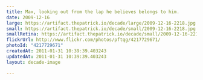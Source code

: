```yaml
---
title: Max, looking out from the lap he believes belongs to him.
date: 2009-12-16
large: https://artifact.thepatrick.io/decade/large/2009-12-16-2218.jpg
small: https://artifact.thepatrick.io/decade/small/2009-12-16-2218.jpg
smallRetina: https://artifact.thepatrick.io/decade/small/2009-12-16-2218@2x.jpg
flickrUrl: http://www.flickr.com/photos/pftqg/4217729671/
photoId: "4217729671"
createdAt: 2011-01-31 10:39:39.403243
updatedAt: 2011-01-31 10:39:39.403243
layout: decade-image

---
```


